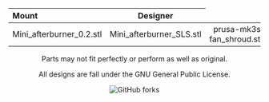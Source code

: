 <p align="center"></p>
<table>
    <thead>
        <tr>
            <th align="left">Mount</th>
            <th align="center">Designer</th>
        </tr>
    </thead>
    <tbody>
        <tr>
            <td align="left">Mini_afterburner_0.2.stl</td>
            <td align="center">Mini_afterburner_SLS.stl</td>
            <td align="center">prusa-mk3s-fan_shroud.step</td>
        </tr>
    </tbody>
    </thead>
</table>
<p></p>

</div>

</div>

<p align="center" >Parts may not fit perfectly or perform as well as original.</p>
<p align="center" > All designs are fall under the GNU General Public License.</p>
</div>

<div align="center" >

  ![GitHub forks](https://img.shields.io/github/forks/keyquesttech/Rtv6)
